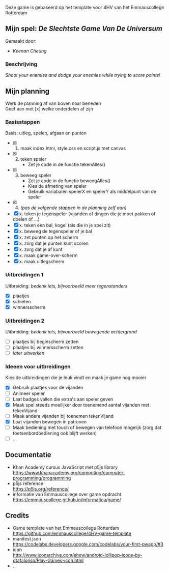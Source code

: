 Deze game is gebaseerd op het template voor 4HV van het Emmauscollege Rotterdam

## Mijn spel: *De Slechtste Game Van De Universum*
Gemaakt door:
- *Keenan Cheung*
  

### Beschrijving
*Shoot your enemies and dodge your enemies while trying to score points!*

## Mijn planning
Werk de planning af van boven naar beneden<br>
Geef aan met [x] welke onderdelen af zijn

### Basisstappen
Basis: uitleg, spelen, afgaan en punten
- [x] 1. maak index.html, style.css en script.js met canvas
- [x] 2. teken speler
        - Zet je code in de functie tekenAlles()
- [x] 3. beweeg speler
        - Zet je code in de functie beweegAlles()
        - Kies de afmeting van speler
        - Gebruik variabalen spelerX en spelerY als middelpunt van de speler
- [x] 4. *(pas de volgende stappen in de planning zelf aan)*
- [x] x. teken je tegenspeler (vijanden of dingen die je moet pakken of doelen of ...)
- [x] x. teken een bal, kogel (als die in je spel zit)
- [x] x. beweeg de tegenspeler of je bal
- [x] x. zet punten op het scherm 
- [x] x. zorg dat je punten kunt scoren
- [x] x. zorg dat je af kunt
- [x] x. maak game-over-scherm
- [x] x. maak uitlegscherm

### Uitbreidingen 1
Uitbreiding: *bedenk iets, bijvoorbeeld meer tegenstanders*
- [x] plaatjes
- [x] schieten
- [x] winnersscherm

### Uitbreidingen 2
Uitbreiding: *bedenk iets, bijvoorbeeld bewegende achtergrond*
- [ ] plaatjes bij beginscherm zetten
- [ ] plaatjes bij winnersscherm zetten
- [ ] *later uitwerken*

### Ideeen voor uitbreidingen
Kies de uitbreidingen die je leuk vindt en maak je game nog mooier
- [x] Gebruik plaatjes voor de vijanden
- [ ] Animeer speler
- [ ] Laat badges vallen die extra's aan speler geven
- [x] Maak spel steeds moeilijker door toenemend aantal vijanden met tekenVijand
- [ ] Maak andere vijanden bij toenemen tekenVijand
- [x] Laat vijanden bewegen in patronen
- [ ] Maak bediening met touch of bewegen van telefoon mogelijk (zorg dat toetsenbordbediening ook blijft werken)
- [ ] ...

## Documentatie
- Khan Academy cursus JavaScript met p5js library <br>
https://www.khanacademy.org/computing/computer-programming/programming
- p5js reference <br>
https://p5js.org/reference/
- informatie van Emmauscollege over game opdracht <br>
https://emmauscollege.github.io/informatica/game/

## Credits
- Game template van het Emmauscollege Rotterdam <br>
        https://github.com/emmauscollege/4HV-game-template
- manifest.json <br>
        https://codelabs.developers.google.com/codelabs/your-first-pwapp/#3
- icon <br>
        http://www.iconarchive.com/show/android-lollipop-icons-by-dtafalonso/Play-Games-icon.html
- ...
